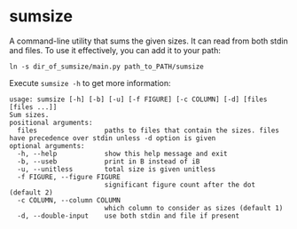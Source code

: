 # sumsize
A command-line utility that sums the given sizes. It can read from both stdin and files. To use it effectively, you can add it to your path:
```
ln -s dir_of_sumsize/main.py path_to_PATH/sumsize
```

Execute `sumsize -h` to get more information:
```
usage: sumsize [-h] [-b] [-u] [-f FIGURE] [-c COLUMN] [-d] [files [files ...]] 
Sum sizes. 
positional arguments: 
  files                 paths to files that contain the sizes. files have precedence over stdin unless -d option is given 
optional arguments: 
  -h, --help            show this help message and exit 
  -b, --useb            print in B instead of iB 
  -u, --unitless        total size is given unitless 
  -f FIGURE, --figure FIGURE 
                        significant figure count after the dot (default 2) 
  -c COLUMN, --column COLUMN 
                        which column to consider as sizes (default 1) 
  -d, --double-input    use both stdin and file if present 
```
